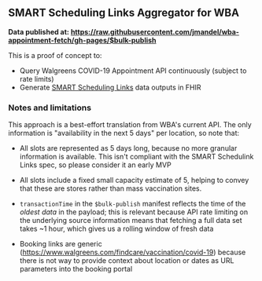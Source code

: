 ## SMART Scheduling Links Aggregator for WBA

**Data published at: https://raw.githubusercontent.com/jmandel/wba-appointment-fetch/gh-pages/$bulk-publish**

This is a proof of concept to:

* Query Walgreens COVID-19 Appointment API continuously (subject to rate limits)
* Generate [SMART Scheduling Links](https://github.com/smart-on-fhir/smart-scheduling-links) data outputs in FHIR

### Notes and limitations

This approach is a best-effort translation from WBA's current API. The only information is "availability in the next 5 days" per location, so note that:

* All slots are represented as 5 days long, because no more granular information is available. This isn't compliant with the SMART Schedulink Links spec, so please consider it an early MVP

* All slots include a fixed small capacity estimate of 5, helping to convey that these are stores rather than mass vaccination sites.

* `transactionTime` in the `$bulk-publish` manifest reflects the time of the *oldest data* in the payload; this is relevant because API rate limiting on the underlying source information means that fetching a full data set takes ~1 hour, which gives us a rolling window of fresh data

* Booking links are generic (https://www.walgreens.com/findcare/vaccination/covid-19) because there is not way to provide context about location or dates as URL parameters into the booking portal
